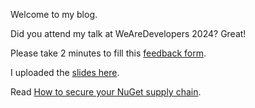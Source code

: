 Welcome to my blog.

Did you attend my talk at WeAreDevelopers 2024? Great!

Please take 2 minutes to fill this [feedback form](https://docs.google.com/forms/d/e/1FAIpQLSezu0skPwqorix8PVci3rQVxlwX14uRwTB27jD5xBun4KcEVQ/viewform).

I uploaded the [slides here](https://github.com/andreiepure/DependencyConfusionDemo/tree/main/slides).

Read [How to secure your NuGet supply chain](https://andreiepure.ro/2022/10/26/visugxl-resources.html).